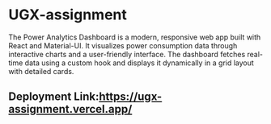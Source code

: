 # UGX-assignment
The Power Analytics Dashboard is a modern, responsive web app built with React and Material-UI. It visualizes power consumption data through interactive charts and a user-friendly interface. The dashboard fetches real-time data using a custom hook and displays it dynamically in a grid layout with detailed cards.

## Deployment Link:https://ugx-assignment.vercel.app/
